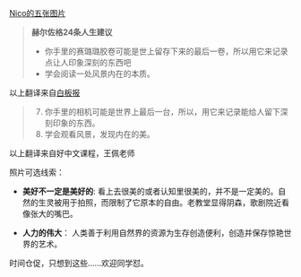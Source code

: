 [Nico的五张图片](https://pan.baidu.com/s/4dE7omw5)
> **赫尔佐格24条人生建议**
> + 你手里的赛璐璐胶卷可能是世上留存下来的最后一卷，所以用它来记录点让人印象深刻的东西吧
> + 学会阅读一处风景内在的本质。    

以上翻译来自[白板报](http://www.dianyue.me/archives/546/6nv0s0h7mfgwv4vv/)
 
 > 7. 你手里的相机可能是世界上最后一台，所以，用它来记录能给人留下深刻印象的东西。
 > 13. 学会观看风景，发现内在的美。 
 
 以上翻译来自好中文课程，王佩老师
 
照片可选线索：
+ **美好不一定是美好的**: 
看上去很美的或者认知里很美的，并不是一定美的。自然的生灵被用于拍照，而限制了它原本的自由。老教堂显得阴森，歌剧院近看像张大的嘴巴。 

+ **人力的伟大**：
人类善于利用自然界的资源为生存创造便利，创造并保存惊艳世界的艺术。

时间仓促，只想到这些……欢迎同学怼。
 
